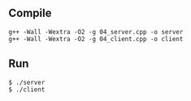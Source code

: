 ## Compile
```
g++ -Wall -Wextra -O2 -g 04_server.cpp -o server
g++ -Wall -Wextra -O2 -g 04_client.cpp -o client
```

## Run
```
$ ./server
$ ./client
```